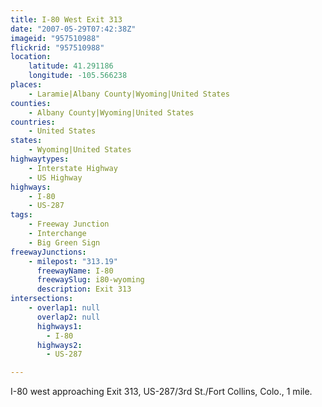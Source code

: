 ```yaml
---
title: I-80 West Exit 313
date: "2007-05-29T07:42:38Z"
imageid: "957510988"
flickrid: "957510988"
location:
    latitude: 41.291186
    longitude: -105.566238
places:
    - Laramie|Albany County|Wyoming|United States
counties:
    - Albany County|Wyoming|United States
countries:
    - United States
states:
    - Wyoming|United States
highwaytypes:
    - Interstate Highway
    - US Highway
highways:
    - I-80
    - US-287
tags:
    - Freeway Junction
    - Interchange
    - Big Green Sign
freewayJunctions:
    - milepost: "313.19"
      freewayName: I-80
      freewaySlug: i80-wyoming
      description: Exit 313
intersections:
    - overlap1: null
      overlap2: null
      highways1:
        - I-80
      highways2:
        - US-287

---
```

I-80 west approaching Exit 313, US-287/3rd St./Fort Collins, Colo., 1 mile.